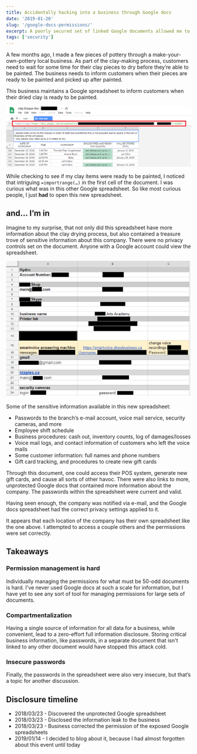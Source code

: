 ```yaml
---
title: Accidentally hacking into a business through Google docs
date: '2019-01-20'
slug: '/google-docs-permissions/'
excerpt: A poorly secured set of linked Google documents allowed me to accidentally gain access to the internal docs of an entire company.
tags: ['security']
---
```


A few months ago, I made a few pieces of pottery through a make-your-own-pottery local business. As part of the clay-making process, customers need to wait for some time for their clay pieces to dry before they’re able to be painted. The business needs to inform customers when their pieces are ready to be painted and picked up after painted.

This business maintains a Google spreadsheet to inform customers when their dried clay is ready to be painted.

![Drying status spreadsheet with link to other spreadsheet](./claybisque.png)

While checking to see if my clay items were ready to be painted, I noticed that intriguing `=importrange(…)` in the first cell of the document. I was curious what was in this other Google spreadsheet. So like most curious people, I just **had** to open this new spreadsheet.

## and… I’m in

Imagine to my surprise, that not only did this spreadsheet have more information about the clay drying process, but also contained a treasure trove of sensitive information about this company. There were no privacy controls set on the document. Anyone with a Google account could view the spreadsheet.

![Passwords available in the second spreadsheet](./passwords.png)

Some of the sensitive information available in this new spreadsheet:

- Passwords to the branch’s e-mail account, voice mail service, security cameras, and more
- Employee shift schedule
- Business procedures: cash out, inventory counts, log of damages/losses
- Voice mail logs, and contact information of customers who left the voice mails
- Some customer information: full names and phone numbers
- Gift card tracking, and procedures to create new gift cards

Through this document, one could access their POS system, generate new gift cards, and cause all sorts of other havoc. There were also links to more, unprotected Google docs that contained more information about the company. The passwords within the spreadsheet were current and valid.

Having seen enough, the company was notified via e-mail, and the Google docs spreadsheet had the correct privacy settings applied to it.

It appears that each location of the company has their own spreadsheet like the one above. I attempted to access a couple others and the permissions were set correctly.

## Takeaways

### Permission management is hard

Individually managing the permissions for what must be 50-odd documents is hard. I've never used Google docs at such a scale for information, but I have yet to see any sort of tool for managing permissions for large sets of documents.

### Compartmentalization

Having a single source of information for all data for a business, while convenient, lead to a zero-effort full information disclosure. Storing critical business information, like passwords, in a separate document that isn't linked to any other document would have stopped this attack cold.

### Insecure passwords

Finally, the passwords in the spreadsheet were also very insecure, but that’s a topic for another discussion.

## Disclosure timeline

- 2018/03/23 - Discovered the unprotected Google spreadsheet
- 2018/03/23 - Disclosed the information leak to the business
- 2018/03/23 - Business corrected the permission of the exposed Google spreadsheets
- 2019/01/14 - I decided to blog about it, because I had almost forgotten about this event until today
